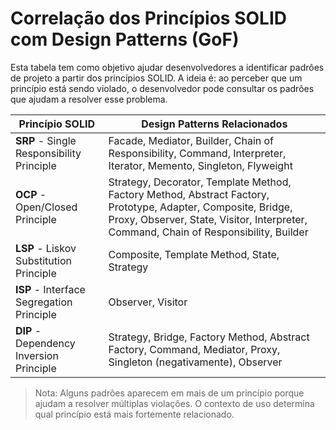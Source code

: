 
# Correlação dos Princípios SOLID com Design Patterns (GoF)

Esta tabela tem como objetivo ajudar desenvolvedores a identificar padrões de projeto a partir dos princípios SOLID. A ideia é: ao perceber que um princípio está sendo violado, o desenvolvedor pode consultar os padrões que ajudam a resolver esse problema.

| **Princípio SOLID** | **Design Patterns Relacionados** |
|---------------------|----------------------------------|
| **SRP** - Single Responsibility Principle | Facade, Mediator, Builder, Chain of Responsibility, Command, Interpreter, Iterator, Memento, Singleton, Flyweight |
| **OCP** - Open/Closed Principle | Strategy, Decorator, Template Method, Factory Method, Abstract Factory, Prototype, Adapter, Composite, Bridge, Proxy, Observer, State, Visitor, Interpreter, Command, Chain of Responsibility, Builder |
| **LSP** - Liskov Substitution Principle | Composite, Template Method, State, Strategy |
| **ISP** - Interface Segregation Principle | Observer, Visitor |
| **DIP** - Dependency Inversion Principle | Strategy, Bridge, Factory Method, Abstract Factory, Command, Mediator, Proxy, Singleton (negativamente), Observer |

> Nota: Alguns padrões aparecem em mais de um princípio porque ajudam a resolver múltiplas violações. O contexto de uso determina qual princípio está mais fortemente relacionado.
